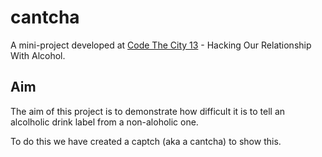 # cantcha

A mini-project developed at [Code The City 13](https://github.com/CodeTheCity/CTC13) - Hacking Our Relationship With Alcohol.

## Aim

The aim of this project is to demonstrate how difficult it is to tell an alcolholic drink label from a non-aloholic one. 

To do this we have created a captch (aka a cantcha) to show this. 